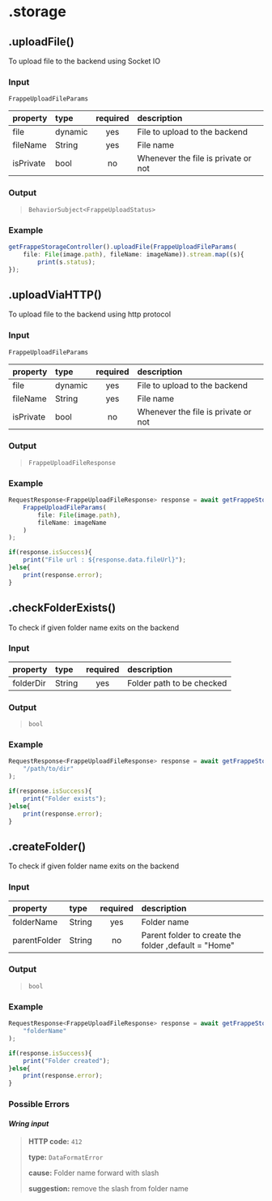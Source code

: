 # .storage

## .uploadFile\(\)

To upload file to the backend using Socket IO

### Input

`FrappeUploadFileParams`

| property | type | required | description |
| :--- | :--- | :---: | :--- |
| file | dynamic | yes | File to upload to the backend |
| fileName | String | yes | File name |
| isPrivate | bool | no | Whenever the file is private or not |

### Output

> `BehaviorSubject<FrappeUploadStatus>`

### Example

```javascript
getFrappeStorageController().uploadFile(FrappeUploadFileParams(
    file: File(image.path), fileName: imageName)).stream.map((s){
        print(s.status);
});
```

## .uploadViaHTTP\(\)

To upload file to the backend using http protocol

### Input

`FrappeUploadFileParams`

| property | type | required | description |
| :--- | :--- | :---: | :--- |
| file | dynamic | yes | File to upload to the backend |
| fileName | String | yes | File name |
| isPrivate | bool | no | Whenever the file is private or not |

### Output

> `FrappeUploadFileResponse`

### Example

```javascript
RequestResponse<FrappeUploadFileResponse> response = await getFrappeStorageController().uploadViaHTTP(
    FrappeUploadFileParams(
        file: File(image.path),
        fileName: imageName
    )
);

if(response.isSuccess){ 
    print("File url : ${response.data.fileUrl}");
}else{ 
    print(response.error); 
}
```

## .checkFolderExists\(\)

To check if given folder name exits on the backend

### Input

| property | type | required | description |
| :--- | :--- | :---: | :--- |
| folderDir | String | yes | Folder path to be checked |

### Output

> `bool`

### Example

```javascript
RequestResponse<FrappeUploadFileResponse> response = await getFrappeStorageController().checkFolderExists(
    "/path/to/dir"
);

if(response.isSuccess){ 
    print("Folder exists");
}else{ 
    print(response.error); 
}
```

## .createFolder\(\)

To check if given folder name exits on the backend

### Input

| property | type | required | description |
| :--- | :--- | :---: | :--- |
| folderName | String | yes | Folder name |
| parentFolder | String | no | Parent folder to create the folder ,default = "Home" |

### Output

> `bool`

### Example

```javascript
RequestResponse<FrappeUploadFileResponse> response = await getFrappeStorageController().createFolder(
    "folderName"
);

if(response.isSuccess){ 
    print("Folder created");
}else{ 
    print(response.error); 
}
```

### Possible Errors

#### _Wring input_

> **HTTP code:** `412`
>
> **type:** `DataFormatError`
>
> **cause:** Folder name forward with slash
>
> **suggestion:** remove the slash from folder name

